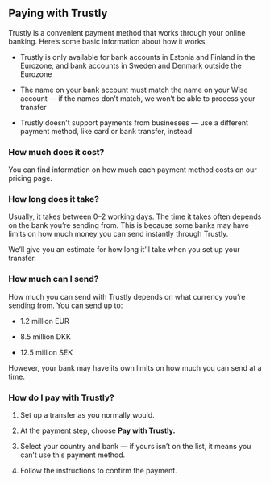## Paying with Trustly  
Trustly is a convenient payment method that works through your online banking. Here’s some basic information about how it works.

  * Trustly is only available for bank accounts in Estonia and Finland in the Eurozone, and bank accounts in Sweden and Denmark outside the Eurozone

  * The name on your bank account must match the name on your Wise account — if the names don’t match, we won’t be able to process your transfer

  * Trustly doesn’t support payments from businesses — use a different payment method, like card or bank transfer, instead




### How much does it cost?

You can find information on how much each payment method costs on our pricing page. 

### How long does it take?

Usually, it takes between 0–2 working days. The time it takes often depends on the bank you’re sending from. This is because some banks may have limits on how much money you can send instantly through Trustly. 

We’ll give you an estimate for how long it’ll take when you set up your transfer. 

### How much can I send?

How much you can send with Trustly depends on what currency you’re sending from. You can send up to:

  * 1.2 million EUR

  * 8.5 million DKK

  * 12.5 million SEK




However, your bank may have its own limits on how much you can send at a time. 

### How do I pay with Trustly?

  1. Set up a transfer as you normally would.

  2. At the payment step, choose **Pay with Trustly.**

  3. Select your country and bank — if yours isn’t on the list, it means you can’t use this payment method.

  4. Follow the instructions to confirm the payment.